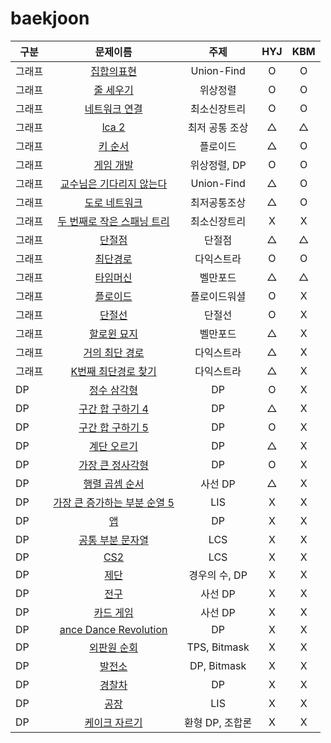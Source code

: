 # baekjoon 
| 구분 | 문제이름 | 주제 | HYJ | KBM
|---|:---:|:---:|:---:|:---:|
| 그래프 | [집합의표현](https://www.acmicpc.net/problem/1717) | Union-Find | O | O |
| 그래프 | [줄 세우기](https://www.acmicpc.net/problem/2252) | 위상정렬 | O | O |
| 그래프 | [네트워크 연결](https://www.acmicpc.net/problem/1922) | 최소신장트리 | O | O |
| 그래프 | [lca 2](https://www.acmicpc.net/problem/11438) | 최저 공통 조상 | △ | △ |
| 그래프 | [키 순서](https://www.acmicpc.net/problem/2458) | 플로이드 | △ | O |
| 그래프 | [게임 개발](https://www.acmicpc.net/problem/1516) | 위상정렬, DP | O | O |
| 그래프 | [교수님은 기다리지 않는다](https://www.acmicpc.net/problem/3830) | Union-Find | △ | O |
| 그래프 | [도로 네트워크](https://www.acmicpc.net/problem/3176) | 최저공통조상 | △ | O |
| 그래프 | [두 번째로 작은 스패닝 트리](https://www.acmicpc.net/problem/1626) | 최소신장트리 | X | X |
| 그래프 | [단절점](https://www.acmicpc.net/problem/11266) | 단절점 | △ | △ |
| 그래프 | [최단경로](https://www.acmicpc.net/problem/1753) | 다익스트라 | O | O |
| 그래프 | [타임머신](https://www.acmicpc.net/problem/11657) | 벨만포드 | △ | △ |
| 그래프 | [플로이드](https://www.acmicpc.net/problem/11404) | 플로이드워셜 | O | X |
| 그래프 | [단절선](https://www.acmicpc.net/problem/11400) | 단절선 | O | X |
| 그래프 | [할로윈 묘지](https://www.acmicpc.net/problem/3860) | 벨만포드 | △ | X |
| 그래프 | [거의 최단 경로](https://www.acmicpc.net/problem/5719) | 다익스트라 | △ | X |
| 그래프 | [K번째 최단경로 찾기](https://www.acmicpc.net/problem/1854) | 다익스트라 | △ | X |
| DP | [정수 삼각형](https://www.acmicpc.net/problem/1932) | DP | O | X |
| DP | [구간 합 구하기 4](https://www.acmicpc.net/problem/11659) | DP | △ | X |
| DP | [구간 합 구하기 5](https://www.acmicpc.net/problem/11660) | DP | O | X |
| DP | [계단 오르기](https://www.acmicpc.net/problem/2579) | DP | △ | X |
| DP | [가장 큰 정사각형](https://www.acmicpc.net/problem/1915) | DP| O | X |
| DP | [행렬 곱셈 순서](https://www.acmicpc.net/problem/11049) | 사선 DP | △ | X |
| DP | [가장 큰 증가하는 부분 순열 5](https://www.acmicpc.net/problem/14003) | LIS | X | X |
| DP | [앱](https://www.acmicpc.net/problem/7579) | DP | X | X |
| DP | [공통 부분 문자열](https://www.acmicpc.net/problem/5582) | LCS | X | X |
| DP | [CS2](https://www.acmicpc.net/problem/9252) | LCS | X | X |
| DP | [제단](https://www.acmicpc.net/problem/5626) | 경우의 수, DP | X | X |
| DP | [전구](https://www.acmicpc.net/problem/2449) | 사선 DP | X | X |
| DP | [카드 게임](https://www.acmicpc.net/problem/11062) | 사선 DP | X | X |
| DP | [ance Dance Revolution](https://www.acmicpc.net/problem/2342) | DP | X | X |
| DP | [외판원 순회](https://www.acmicpc.net/problem/2098) | TPS, Bitmask | X | X |
| DP | [발전소](https://www.acmicpc.net/problem/1102) | DP, Bitmask | X | X |
| DP | [경찰차](https://www.acmicpc.net/problem/2618) | DP | X | X |
| DP | [공장](https://www.acmicpc.net/problem/7578) | LIS | X | X |
| DP | [케이크 자르기](https://www.acmicpc.net/problem/10714) | 환형 DP, 조합론 | X | X |
